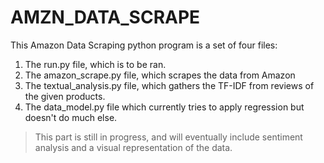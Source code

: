 # AMZN_DATA_SCRAPE

This Amazon Data Scraping python program is a set of four files: 
1. The run.py file, which is to be ran.
2. The amazon_scrape.py file, which scrapes the data from Amazon
3. The textual_analysis.py file, which gathers the TF-IDF from reviews of the given products.
4. The data_model.py file which currently tries to apply regression but doesn't do much else. 
> This part is still in progress, and will eventually include sentiment analysis and a visual representation of the data.
